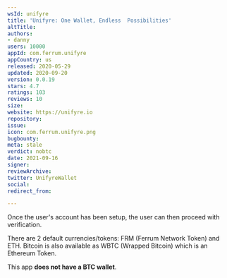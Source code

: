```yaml
---
wsId: unifyre
title: 'Unifyre: One Wallet, Endless  Possibilities'
altTitle: 
authors:
- danny
users: 10000
appId: com.ferrum.unifyre
appCountry: us
released: 2020-05-29
updated: 2020-09-20
version: 0.0.19
stars: 4.7
ratings: 103
reviews: 10
size: 
website: https://unifyre.io
repository: 
issue: 
icon: com.ferrum.unifyre.png
bugbounty: 
meta: stale
verdict: nobtc
date: 2021-09-16
signer: 
reviewArchive: 
twitter: UnifyreWallet
social: 
redirect_from: 

---
```


Once the user's account has been setup, the user can then proceed with verification.

There are 2 default currencies/tokens: FRM (Ferrum Network Token) and ETH. Bitcoin is also available as WBTC (Wrapped Bitcoin) which is an Ethereum Token. 

This app **does not have a BTC wallet**.
